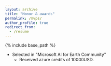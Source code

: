 ```yaml
---
layout: archive
title: "Honor & awards"
permalink: /mvps/
author_profile: true
redirect_from:
  - /resume
---
```


{% include base_path %}


* Selected in "Microsoft AI for Earth Community" 
  * Received azure credits of 10000USD.
